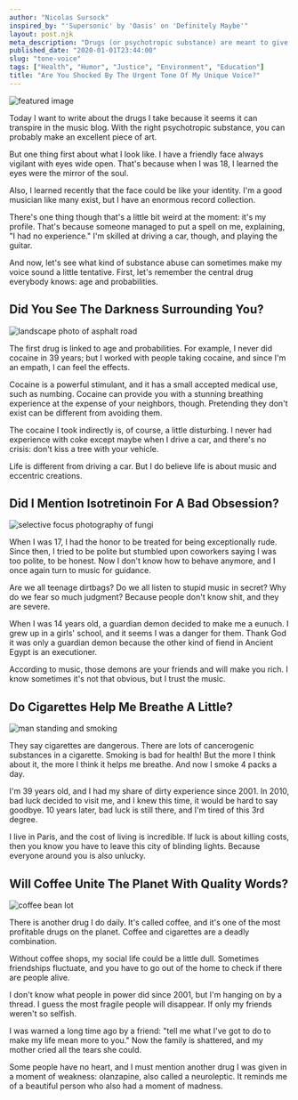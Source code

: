 ```yaml
---
author: "Nicolas Sursock"
inspired_by: "'Supersonic' by 'Oasis' on 'Definitely Maybe'"
layout: post.njk
meta_description: "Drugs (or psychotropic substance) are meant to give a direction to the brain. You could have David Lynch taking power in your brain!"
published_date: "2020-01-01T23:44:00"
slug: "tone-voice"
tags: ["Health", "Humor", "Justice", "Environment", "Education"]
title: "Are You Shocked By The Urgent Tone Of My Unique Voice?"
---
```


![featured image](https://images.unsplash.com/photo-1493225457124-a3eb161ffa5f?ixlib=rb-4.0.3&ixid=MnwxMjA3fDB8MHxwaG90by1wYWdlfHx8fGVufDB8fHx8&auto=format&fit=crop)

Today I want to write about the drugs I take because it seems it can transpire in the music blog. With the right psychotropic substance, you can probably make an excellent piece of art.

But one thing first about what I look like. I have a friendly face always vigilant with eyes wide open. That's because when I was 18, I learned the eyes were the mirror of the soul.

Also, I learned recently that the face could be like your identity. I'm a good musician like many exist, but I have an enormous record collection.

There's one thing though that's a little bit weird at the moment: it's my profile. That's because someone managed to put a spell on me, explaining, "I had no experience." I'm skilled at driving a car, though, and playing the guitar.

And now, let's see what kind of substance abuse can sometimes make my voice sound a little tentative. First, let's remember the central drug everybody knows: age and probabilities.

## Did You See The Darkness Surrounding You?

![landscape photo of asphalt road](https://images.unsplash.com/photo-1518563259479-d003c05a6507?ixlib=rb-4.0.3&ixid=MnwxMjA3fDB8MHxwaG90by1wYWdlfHx8fGVufDB8fHx8&auto=format&fit=crop&q=80&w=800&h=600)

The first drug is linked to age and probabilities. For example, I never did cocaine in 39 years; but I worked with people taking cocaine, and since I'm an empath, I can feel the effects.

Cocaine is a powerful stimulant, and it has a small accepted medical use, such as numbing. Cocaine can provide you with a stunning breathing experience at the expense of your neighbors, though. Pretending they don't exist can be different from avoiding them.

The cocaine I took indirectly is, of course, a little disturbing. I never had experience with coke except maybe when I drive a car, and there's no crisis: don't kiss a tree with your vehicle.

Life is different from driving a car. But I do believe life is about music and eccentric creations.

## Did I Mention Isotretinoin For A Bad Obsession?

![selective focus photography of fungi](https://images.unsplash.com/photo-1541296093088-f079b71d3478?ixlib=rb-4.0.3&ixid=MnwxMjA3fDB8MHxwaG90by1wYWdlfHx8fGVufDB8fHx8&auto=format&fit=crop&q=80&w=800&h=600)

When I was 17, I had the honor to be treated for being exceptionally rude. Since then, I tried to be polite but stumbled upon coworkers saying I was too polite, to be honest. Now I don't know how to behave anymore, and I once again turn to music for guidance.

Are we all teenage dirtbags? Do we all listen to stupid music in secret? Why do we fear so much judgment? Because people don't know shit, and they are severe.

When I was 14 years old, a guardian demon decided to make me a eunuch. I grew up in a girls' school, and it seems I was a danger for them. Thank God it was only a guardian demon because the other kind of fiend in Ancient Egypt is an executioner.

According to music, those demons are your friends and will make you rich. I know sometimes it's not that obvious, but I trust the music.

## Do Cigarettes Help Me Breathe A Little?

![man standing and smoking](https://images.unsplash.com/photo-1556575082-d2fe8144347d?ixlib=rb-4.0.3&ixid=MnwxMjA3fDB8MHxwaG90by1wYWdlfHx8fGVufDB8fHx8&auto=format&fit=crop&q=80&w=800&h=600)

They say cigarettes are dangerous. There are lots of cancerogenic substances in a cigarette. Smoking is bad for health! But the more I think about it, the more I think it helps me breathe. And now I smoke 4 packs a day.

I'm 39 years old, and I had my share of dirty experience since 2001. In 2010, bad luck decided to visit me, and I knew this time, it would be hard to say goodbye. 10 years later, bad luck is still there, and I'm tired of this 3rd degree.

I live in Paris, and the cost of living is incredible. If luck is about killing costs, then you know you have to leave this city of blinding lights. Because everyone around you is also unlucky.

## Will Coffee Unite The Planet With Quality Words?

![coffee bean lot](https://images.unsplash.com/photo-1447933601403-0c6688de566e?ixlib=rb-4.0.3&ixid=MnwxMjA3fDB8MHxwaG90by1wYWdlfHx8fGVufDB8fHx8&auto=format&fit=crop&q=80&w=800&h=600)

There is another drug I do daily. It's called coffee, and it's one of the most profitable drugs on the planet. Coffee and cigarettes are a deadly combination.

Without coffee shops, my social life could be a little dull. Sometimes friendships fluctuate, and you have to go out of the home to check if there are people alive.

I don't know what people in power did since 2001, but I'm hanging on by a thread. I guess the most fragile people will disappear. If only my friends weren't so selfish.

I was warned a long time ago by a friend: "tell me what I've got to do to make my life mean more to you." Now the family is shattered, and my mother cried all the tears she could.

Some people have no heart, and I must mention another drug I was given in a moment of weakness: olanzapine, also called a neuroleptic. It reminds me of a beautiful person who also had a moment of madness. 